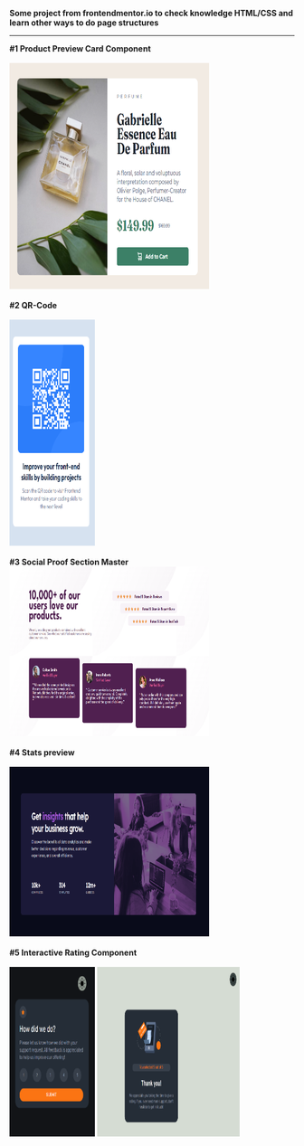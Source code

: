 <strong>Some project from frontendmentor.io to check knowledge HTML/CSS and learn other ways to do page structures</strong>
<hr>
<strong>#1 Product Preview Card Component</strong>
<br> <br>
<img src="/Product-Preview-Card-Component/image/Product-Preview-Card-Component.jpg" width="70%" height="400" alt="Result photo">
<br> <br>
<strong>#2 QR-Code</strong>
<br> <br>
<img src="/QR-Code/images/Result.png" width="30%" height="400" alt="Result photo">
<br> <br>
<strong>#3 Social Proof Section Master</strong>
<br <br>
<img src="/Social-Proof-Section-Master/images/Result.png" width="70%" height="300" alt="Result photo">
<br> <br>
<strong>#4 Stats preview</strong>
<br> <br>
<img src="/Stats-preview/image/Result.png" width="70%" height="300" alt="Result photo">
<br> <br>
<strong>#5 Interactive Rating Component</strong>
<br> <br>
<img src="/Interactive-Rating-Component/images/Result1.png" width="30%" height="300" alt="Result photo">
<img src="/Interactive-Rating-Component/images/Result2.png" width="50%" height="300" alt="Result  after clicking">
<br> <br>
